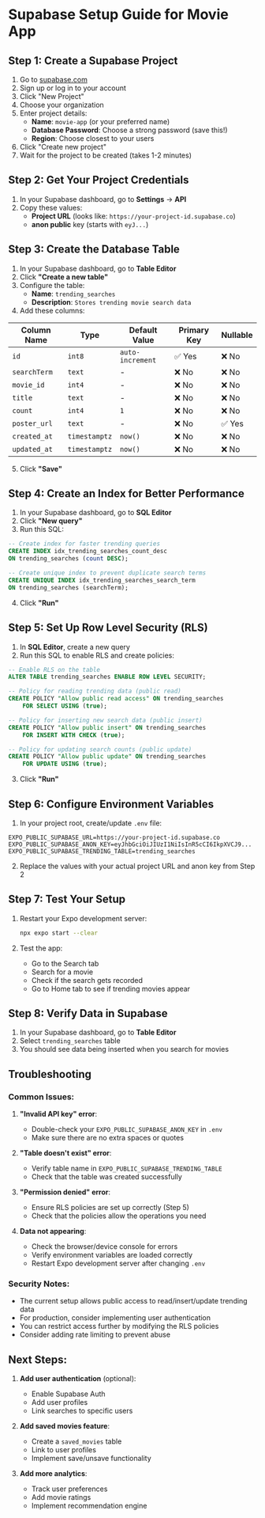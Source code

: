 # Supabase Setup Guide for Movie App

## Step 1: Create a Supabase Project

1. Go to [supabase.com](https://supabase.com)
2. Sign up or log in to your account
3. Click "New Project"
4. Choose your organization
5. Enter project details:
   - **Name**: `movie-app` (or your preferred name)
   - **Database Password**: Choose a strong password (save this!)
   - **Region**: Choose closest to your users
6. Click "Create new project"
7. Wait for the project to be created (takes 1-2 minutes)

## Step 2: Get Your Project Credentials

1. In your Supabase dashboard, go to **Settings** → **API**
2. Copy these values:
   - **Project URL** (looks like: `https://your-project-id.supabase.co`)
   - **anon public** key (starts with `eyJ...`)

## Step 3: Create the Database Table

1. In your Supabase dashboard, go to **Table Editor**
2. Click **"Create a new table"**
3. Configure the table:
   - **Name**: `trending_searches`
   - **Description**: `Stores trending movie search data`
4. Add these columns:

| Column Name | Type | Default Value | Primary Key | Nullable |
|-------------|------|---------------|-------------|----------|
| `id` | `int8` | `auto-increment` | ✅ Yes | ❌ No |
| `searchTerm` | `text` | - | ❌ No | ❌ No |
| `movie_id` | `int4` | - | ❌ No | ❌ No |
| `title` | `text` | - | ❌ No | ❌ No |
| `count` | `int4` | `1` | ❌ No | ❌ No |
| `poster_url` | `text` | - | ❌ No | ✅ Yes |
| `created_at` | `timestamptz` | `now()` | ❌ No | ❌ No |
| `updated_at` | `timestamptz` | `now()` | ❌ No | ❌ No |

5. Click **"Save"**

## Step 4: Create an Index for Better Performance

1. In your Supabase dashboard, go to **SQL Editor**
2. Click **"New query"**
3. Run this SQL:

```sql
-- Create index for faster trending queries
CREATE INDEX idx_trending_searches_count_desc 
ON trending_searches (count DESC);

-- Create unique index to prevent duplicate search terms
CREATE UNIQUE INDEX idx_trending_searches_search_term 
ON trending_searches (searchTerm);
```

4. Click **"Run"**

## Step 5: Set Up Row Level Security (RLS)

1. In **SQL Editor**, create a new query
2. Run this SQL to enable RLS and create policies:

```sql
-- Enable RLS on the table
ALTER TABLE trending_searches ENABLE ROW LEVEL SECURITY;

-- Policy for reading trending data (public read)
CREATE POLICY "Allow public read access" ON trending_searches
    FOR SELECT USING (true);

-- Policy for inserting new search data (public insert)
CREATE POLICY "Allow public insert" ON trending_searches
    FOR INSERT WITH CHECK (true);

-- Policy for updating search counts (public update)
CREATE POLICY "Allow public update" ON trending_searches
    FOR UPDATE USING (true);
```

3. Click **"Run"**

## Step 6: Configure Environment Variables

1. In your project root, create/update `.env` file:

```env
EXPO_PUBLIC_SUPABASE_URL=https://your-project-id.supabase.co
EXPO_PUBLIC_SUPABASE_ANON_KEY=eyJhbGciOiJIUzI1NiIsInR5cCI6IkpXVCJ9...
EXPO_PUBLIC_SUPABASE_TRENDING_TABLE=trending_searches
```

2. Replace the values with your actual project URL and anon key from Step 2

## Step 7: Test Your Setup

1. Restart your Expo development server:
   ```bash
   npx expo start --clear
   ```

2. Test the app:
   - Go to the Search tab
   - Search for a movie
   - Check if the search gets recorded
   - Go to Home tab to see if trending movies appear

## Step 8: Verify Data in Supabase

1. In your Supabase dashboard, go to **Table Editor**
2. Select `trending_searches` table
3. You should see data being inserted when you search for movies

## Troubleshooting

### Common Issues:

1. **"Invalid API key" error**:
   - Double-check your `EXPO_PUBLIC_SUPABASE_ANON_KEY` in `.env`
   - Make sure there are no extra spaces or quotes

2. **"Table doesn't exist" error**:
   - Verify table name in `EXPO_PUBLIC_SUPABASE_TRENDING_TABLE`
   - Check that the table was created successfully

3. **"Permission denied" error**:
   - Ensure RLS policies are set up correctly (Step 5)
   - Check that the policies allow the operations you need

4. **Data not appearing**:
   - Check the browser/device console for errors
   - Verify environment variables are loaded correctly
   - Restart Expo development server after changing `.env`

### Security Notes:

- The current setup allows public access to read/insert/update trending data
- For production, consider implementing user authentication
- You can restrict access further by modifying the RLS policies
- Consider adding rate limiting to prevent abuse

## Next Steps:

1. **Add user authentication** (optional):
   - Enable Supabase Auth
   - Add user profiles
   - Link searches to specific users

2. **Add saved movies feature**:
   - Create a `saved_movies` table
   - Link to user profiles
   - Implement save/unsave functionality

3. **Add more analytics**:
   - Track user preferences
   - Add movie ratings
   - Implement recommendation engine

